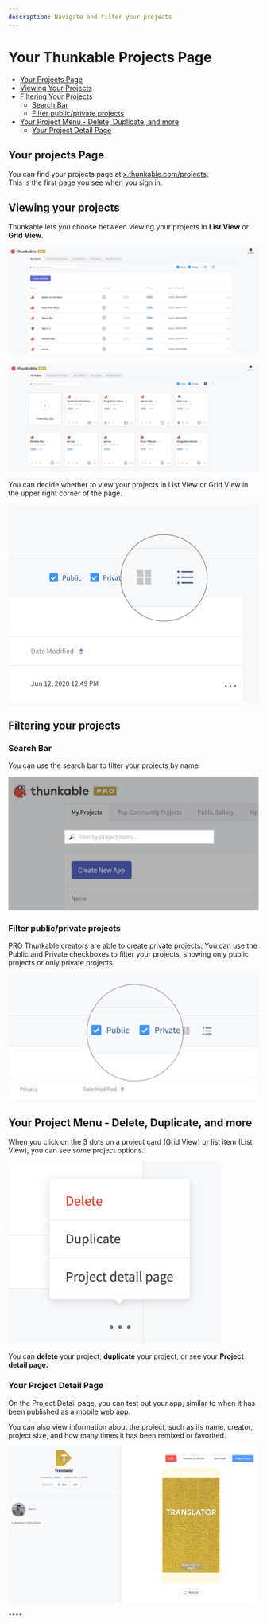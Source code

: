 ```yaml
---
description: Navigate and filter your projects
---
```


# Your Thunkable Projects Page

* [Your Projects Page](your-thunkable-projects-page.md#your-projects-page)
* [Viewing Your Projects](your-thunkable-projects-page.md#viewing-your-projects)
* [Filtering Your Projects](your-thunkable-projects-page.md#filtering-your-projects)
  * [Search Bar](your-thunkable-projects-page.md#search-bar)
  * [Filter public/private projects](your-thunkable-projects-page.md#filter-public-private-projects)
* [Your Project Menu - Delete, Duplicate, and more](your-thunkable-projects-page.md#your-project-menu-delete-duplicate-and-more)
  * [Your Project Detail Page](your-thunkable-projects-page.md#your-project-detail-page)

## Your projects Page

You can find your projects page at [x.thunkable.com/projects](https://x.thunkable.com/projects).   
This is the first page you see when you sign in.

## Viewing your projects

Thunkable lets you choose between viewing your projects in **List View** or **Grid View**.

![List View of Thunkable Projects page](../.gitbook/assets/listview.jpg)

![Grid View of Thunkable projects page](../.gitbook/assets/gridview.jpg)

You can decide whether to view your projects in List View or Grid View in the upper right corner of the page.

![](../.gitbook/assets/listgridtoggle.png)

## Filtering your projects

### Search Bar

You can use the search bar to filter your projects by name

![](../.gitbook/assets/searchbar.png)

### Filter public/private projects

[PRO Thunkable creators](https://thunkable.com/#/pricing) are able to create [private projects](../projects/#private-projects). You can use the Public and Private checkboxes to filter your projects, showing only public projects or only private projects.

![](../.gitbook/assets/pubprivpop.png)

## Your Project Menu - Delete, Duplicate, and more

When you click on the 3 dots on a project card \(Grid View\) or list item \(List View\), you can see some project options.

![Project options menu](../.gitbook/assets/screen-shot-2020-06-12-at-2.08.57-pm.png)

You can **delete** your project, **duplicate** your project, or see your **Project detail page.**

### **Your Project Detail Page**

On the Project Detail page, you can test out your app, similar to when it has been published as a [mobile web app](../publish-as-a-web-app-pro.md#mobile-web-app). 

You can also view information about the project, such as its name, creator, project size, and how many times it has been remixed or favorited.

![](../.gitbook/assets/projectpage.png)

\*\*\*\*

